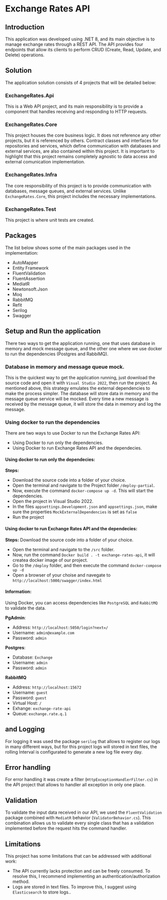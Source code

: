 # Exchange Rates API

## Introduction

This application was developed using .NET 8, and its main objective is to manage exchange rates through a REST API. The API provides four endpoints that allow its clients to perform CRUD (Create, Read, Update, and Delete) operations.

## Solution

The application solution consists of 4 projects that will be detailed below:

### ExchangeRates.Api

This is a Web API project, and its main responsibility is to provide a component that handles receiving and responding to HTTP requests.

### ExchangeRates.Core

This project houses the core business logic. It does not reference any other projects, but it is referenced by others. Contract classes and interfaces for 
repositories and services, which define communication with databases and external services, are also contained within this project. 
It is important to highlight that this project remains completely agnostic to data access and external comunication implementation.

### ExchangeRates.Infra

The core responsibility of this project is to provide communication with databases, message queues, and external services. Unlike `ExchangeRates.Core`, this project includes the necessary implementations.

### ExchangeRates.Test

This project is where unit tests are created.

## Packages

The list below shows some of the main packages used in the implementation:
- AutoMapper
- Entity Framework
- FluentValidation
- FluentAssertion
- MediatR
- Newtonsoft.Json
- Moq
- RabbitMQ
- Refit
- Serilog
- Swagger
## Setup and Run the application

There two ways to get the application running, one that uses database in memory and mock message queue, and the other one where we use docker to run the dependencies (Postgres and RabbiMQ).

### Database in memory and message queue mock.

This is the quickest way to get the application running, just download the source code and open it with `Visual Studio 2022`, then run the project. As mentioned above, this strategy emulates 
the external dependencies to make the process simpler. The database will store data in memory and the message queue service will be mocked. Every time a new message is received by the message
queue, it will store the data in memory and log the message.

### Using docker to run the dependencies

There are two ways to use Docker to run the Exchange Rates API:
- Using Docker to run only the dependencies.
- Using Docker to run Exchange Rates API and the dependecies.

#### Using docker to run only the dependecies:
**Steps:**
- Download the source code into a folder of your choice.
- Open the terminal and navigate to the Project folder `/deploy-partial`.
- Now, execute the command `docker-compose up -d`. This will start the dependencies.
- Open the project in Visual Studio 2022.
- In the files `appsettings.Development.json` and `appsettings.json`, make sure the properties `MockExternalDependencies` is set as `false`
- Run the project

#### Using docker to run Exchange Rates API and the dependecies:
**Steps:**
 Download the source code into a folder of your choice.
- Open the terminal and navigate to the  `/src` folder.
- Now, run the command `Docker build . -t exchange-rates-api`, it will createa docker image of our project.
- Go to the `/deploy` folder, and then execute the command `docker-compose up -d`
- Open a browser of your choise and navegate to `http://localhost:5000/swagger/index.html`

#### Information:
Using Docker, you can access dependencies like `PostgreSQL` and `RabbitMQ` to validate the data.

**PgAdmin**: 
- Address: `http://localhost:5050/login?next=/`
- Username: `admin@example.com`
- Password: `admin`

**Postgres**:
- Database: `Exchange`
- Username: `admin`
- Password: `admin`

**RabbitMQ**
- Address: `http://localhost:15672`
- Username: `guest`
- Password: `guest`
- Virtual Host: `/`
- Exhange: `exchange-rate-api`
- Queue: `exchange.rate.q.1`

##  and Logging

For logging it was used the package `serilog` that allows to register our logs in many different ways, but for this project 
logs will stored in text files, the rolling Interval is configurated to generate a new log file every day.

## Error handling

For error handling it was create a filter (`HttpExceptionHandlerFilter.cs`) in the API project that allows to
handler all exception in only one place.

## Validation

To validate the input data received in our API, we used the `FluentValidation` package combined with `MediatR` behavior (`ValidatorBehavior.cs`). 
This combination allows us to validate every single class that has a validation implemented before the request hits the command handler.   

## Limitations

This project has some limitations that can be addressed with additional work:

- The API currently lacks protection and can be freely consumed. To resolve this, I recommend implementing an authentication/authorization method.
- Logs are stored in text files. To improve this, I suggest using `Elasticsearch` to store logs..
